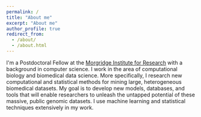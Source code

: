 ```yaml
---
permalink: /
title: "About me"
excerpt: "About me"
author_profile: true
redirect_from: 
  - /about/
  - /about.html
---
```


I'm a Postdoctoral Fellow at the [Morgridge Institute for Research](https://morgridge.org) with a background in computer science. I work in the area of computational biology and biomedical data science. More specifically, I research new computational and statistical methods for mining large, heterogeneous biomedical datasets. My goal is to develop new models, databases, and tools that will enable researchers to unleash the untapped potential of these massive, public genomic datasets. I use machine learning and statistical techniques extensively in my work. 

